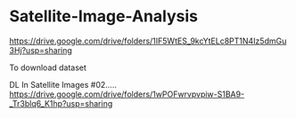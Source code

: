 # Satellite-Image-Analysis

https://drive.google.com/drive/folders/1IF5WtES_9kcYtELc8PT1N4Iz5dmGu3Hj?usp=sharing

To download dataset


DL In Satellite Images #02.....
https://drive.google.com/drive/folders/1wPOFwrvpvpiw-S1BA9-_Tr3blq6_K1hp?usp=sharing
